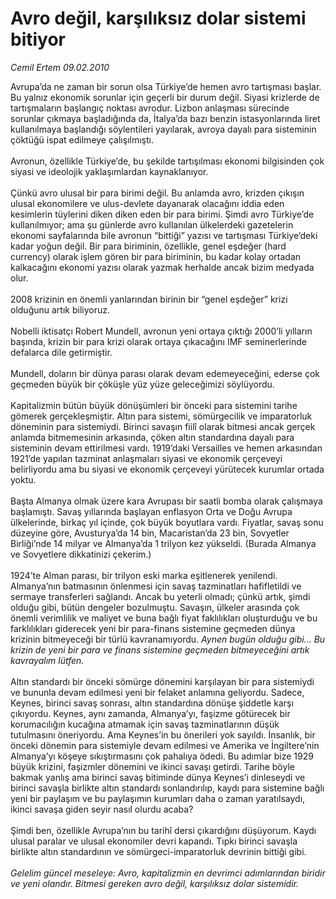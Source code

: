 # Avro değil, karşılıksız dolar sistemi bitiyor

*Cemil Ertem 09.02.2010*

<div class="taraf_structure_2col_1zq">
<div class="margen_n">



 <p>Avrupa’da ne zaman bir sorun olsa Türkiye’de hemen avro tartışması başlar. Bu yalnız ekonomik sorunlar için geçerli bir durum değil. Siyasi krizlerde de tartışmaların başlangıç noktası avrodur. Lizbon anlaşması sürecinde sorunlar çıkmaya başladığında da, İtalya’da bazı benzin istasyonlarında liret kullanılmaya başlandığı söylentileri yayılarak, avroya dayalı para sisteminin çöktüğü ispat edilmeye çalışılmıştı. <br/><br/>Avronun, özellikle Türkiye’de, bu şekilde tartışılması ekonomi bilgisinden çok siyasi ve ideolojik yaklaşımlardan kaynaklanıyor. <br/><br/>Çünkü avro ulusal bir para birimi değil. Bu anlamda avro, krizden çıkışın ulusal ekonomilere ve ulus-devlete dayanarak olacağını iddia eden kesimlerin tüylerini diken diken eden bir para birimi. Şimdi avro Türkiye’de kullanılmıyor; ama şu günlerde avro kullanılan ülkelerdeki gazetelerin ekonomi sayfalarında bile avronun “bittiği” yazısı ve tartışması Türkiye’deki kadar yoğun değil. Bir para biriminin, özellikle, genel eşdeğer (hard currency) olarak işlem gören bir para biriminin, bu kadar kolay ortadan kalkacağını ekonomi yazısı olarak yazmak herhalde ancak bizim medyada olur. <br/><br/>2008 krizinin en önemli yanlarından birinin bir “genel eşdeğer” krizi olduğunu artık biliyoruz. <br/><br/>Nobelli iktisatçı Robert Mundell, avronun yeni ortaya çıktığı 2000’li yılların başında, krizin bir para krizi olarak ortaya çıkacağını IMF seminerlerinde defalarca dile getirmiştir. <br/><br/>Mundell, doların bir dünya parası olarak devam edemeyeceğini, ederse çok geçmeden büyük bir çöküşle yüz yüze geleceğimizi söylüyordu. <br/><br/>Kapitalizmin bütün büyük dönüşümleri bir önceki para sistemini tarihe gömerek gerçekleşmiştir. Altın para sistemi, sömürgecilik ve imparatorluk döneminin para sistemiydi. Birinci savaşın fiilî olarak bitmesi ancak gerçek anlamda bitmemesinin arkasında, çöken altın standardına dayalı para sisteminin devam ettirilmesi vardı. 1919’daki Versailles ve hemen arkasından 1921’de yapılan tazminat anlaşmaları siyasi ve ekonomik çerçeveyi belirliyordu ama bu siyasi ve ekonomik çerçeveyi yürütecek kurumlar ortada yoktu. <br/><br/>Başta Almanya olmak üzere kara Avrupası bir saatli bomba olarak çalışmaya başlamıştı. Savaş yıllarında başlayan enflasyon Orta ve Doğu Avrupa ülkelerinde, birkaç yıl içinde, çok büyük boyutlara vardı. Fiyatlar, savaş sonu düzeyine göre, Avusturya’da 14 bin, Macaristan’da 23 bin, Sovyetler Birliği’nde 14 milyar ve Almanya’da 1 trilyon kez yükseldi. (Burada Almanya ve Sovyetlere dikkatinizi çekerim.) <br/><br/>1924’te Alman parası, bir trilyon eski marka eşitlenerek yenilendi. Almanya’nın batmasının önlenmesi için savaş tazminatları hafifletildi ve sermaye transferleri sağlandı. Ancak bu yeterli olmadı; çünkü artık, şimdi olduğu gibi, bütün dengeler bozulmuştu. Savaşın, ülkeler arasında çok önemli verimlilik ve maliyet ve buna bağlı fiyat faklılıkları oluşturduğu ve bu farklılıkları giderecek yeni bir para-finans sistemine geçmeden dünya krizinin bitmeyeceği bir türlü kavranamıyordu. <i>Aynen bugün olduğu gibi... Bu krizin de yeni bir para ve finans sistemine geçmeden bitmeyeceğini artık kavrayalım lütfen. </i><br/><br/>Altın standardı bir önceki sömürge dönemini karşılayan bir para sistemiydi ve bununla devam edilmesi yeni bir felaket anlamına geliyordu. Sadece, Keynes, birinci savaş sonrası, altın standardına dönüşe şiddetle karşı çıkıyordu. Keynes, aynı zamanda, Almanya’yı, faşizme götürecek bir korumacılığın kucağına atmamak için savaş tazminatlarının düşük tutulmasını öneriyordu. Ama Keynes’in bu önerileri yok sayıldı. İnsanlık, bir önceki dönemin para sistemiyle devam edilmesi ve Amerika ve İngiltere’nin Almanya’yı köşeye sıkıştırmasını çok pahalıya ödedi. Bu adımlar bize 1929 büyük krizini, faşizmler dönemini ve ikinci savaşı getirdi. Tarihe böyle bakmak yanlış ama birinci savaş bitiminde dünya Keynes’i dinleseydi ve birinci savaşla birlikte altın standardı sonlandırılıp, kaydı para sistemine bağlı yeni bir paylaşım ve bu paylaşımın kurumları daha o zaman yaratılsaydı, ikinci savaşa giden seyir nasıl olurdu acaba? <br/><br/>Şimdi ben, özellikle Avrupa’nın bu tarihî dersi çıkardığını düşüyorum. Kaydı ulusal paralar ve ulusal ekonomiler devri kapandı. Tıpkı birinci savaşla birlikte altın standardının ve sömürgeci-imparatorluk devrinin bittiği gibi. <i><br/><br/>Gelelim güncel meseleye: Avro, kapitalizmin en devrimci adımlarından biridir ve yeni olandır. Bitmesi gereken avro değil, karşılıksız dolar sistemidir.</i></p>
<br/>
<br/>
<br/>



<br/>


<div id="taraf_not">
</div>

</div>


</div>
